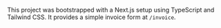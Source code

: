This project was bootstrapped with a Next.js setup using TypeScript and Tailwind CSS. It provides a simple invoice form at `/invoice`.
